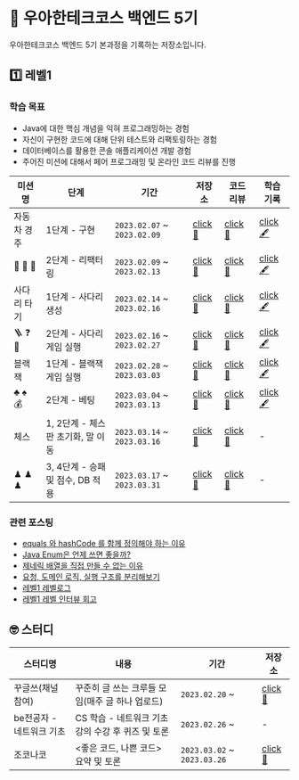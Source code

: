 # 🚀 우아한테크코스 백엔드 5기 

우아한테크코스 백엔드 5기 본과정을 기록하는 저장소입니다.

## 1️⃣ 레벨1
### 학습 목표
- Java에 대한 핵심 개념을 익혀 프로그래밍하는 경험
- 자신이 구현한 코드에 대해 단위 테스트와 리팩토링하는 경험
- 데이터베이스를 활용한 콘솔 애플리케이션 개발 경험
- 주어진 미션에 대해서 페어 프로그래밍 및 온라인 코드 리뷰를 진행

| 미션명 | 단계 | 기간 | 저장소 | 코드 리뷰 | 학습 기록 |  
| - | - | - | - | - | - |
| 자동차 경주 | 1단계 - 구현 | `2023.02.07` ~ `2023.02.09` | [click 🔗](https://github.com/yoondgu/java-racingcar/tree/step1) | [click 🔗](https://github.com/woowacourse/java-racingcar/pull/452) | [click 🖋](https://yoondgu.tistory.com/6) |
| 🚙 🚗 🏁 | 2단계 - 리팩터링 | `2023.02.09` ~ `2023.02.13` | [click 🔗](https://github.com/yoondgu/java-racingcar/tree/step2) | [click 🔗](https://github.com/woowacourse/java-racingcar/pull/568) | [click 🖋](https://yoondgu.tistory.com/7) |
| 사다리 타기 | 1단계 - 사다리 생성 | `2023.02.14` ~ `2023.02.16` | [click 🔗](https://github.com/yoondgu/java-ladder/tree/step1) | [click 🔗](https://github.com/woowacourse/java-ladder/pull/76) | [click 🖋](https://yoondgu.tistory.com/8) |
| 🪜 ❓ 🚩 | 2단계 - 사다리 게임 실행 | `2023.02.16` ~ `2023.02.27` | [click 🔗](https://github.com/yoondgu/java-ladder/tree/step2) | [click 🔗](https://github.com/woowacourse/java-ladder/pull/217) | [click 🖋](https://yoondgu.tistory.com/9) |
| 블랙잭 | 1단계 - 블랙잭 게임 실행 | `2023.02.28` ~ `2023.03.03` | [click 🔗](https://github.com/yoondgu/java-blackjack/tree/step1) | [click 🔗](https://github.com/woowacourse/java-blackjack/pull/414) | [click 🖋](https://yoondgu.tistory.com/10) |
| ♣️ ♠️ 💰 | 2단계 - 베팅 | `2023.03.04` ~ `2023.03.13` | [click 🔗](https://github.com/yoondgu/java-blackjack/tree/step2) | [click 🔗](https://github.com/woowacourse/java-blackjack/pull/525) | [click 🖋](https://yoondgu.tistory.com/11) |
| 체스 | 1, 2단계 - 체스판 초기화, 말 이동 | `2023.03.14` ~ `2023.03.16` | [click 🔗](https://github.com/yoondgu/java-chess/tree/step1) | [click 🔗](https://github.com/woowacourse/java-chess/pull/454) | - |
| ♟ ♟ ♟ | 3, 4단계 - 승패 및 점수, DB 적용 | `2023.03.17` ~ `2023.03.31` | [click 🔗](https://github.com/yoondgu/java-chess/tree/step2) | [click 🔗](https://github.com/woowacourse/java-chess/pull/566) | - |

### 관련 포스팅
- [equals 와 hashCode 를 함께 정의해야 하는 이유](https://velog.io/@yoondgu/equals-%EC%99%80-hashcode-%EB%A5%BC-%ED%95%A8%EA%BB%98-%EC%A0%95%EC%9D%98%ED%95%B4%EC%95%BC-%ED%95%98%EB%8A%94-%EC%9D%B4%EC%9C%A0)
- [Java Enum은 언제 쓰면 좋을까?](https://velog.io/@yoondgu/Java-Enum%EC%9D%80-%EC%96%B8%EC%A0%9C-%EC%93%B0%EB%A9%B4-%EC%A2%8B%EC%9D%84%EA%B9%8C)
- [제네릭 배열을 직접 만들 수 없는 이유](https://velog.io/@yoondgu/%EC%A0%9C%EB%84%A4%EB%A6%AD-%EB%B0%B0%EC%97%B4%EC%9D%84-%EC%A7%81%EC%A0%91-%EB%A7%8C%EB%93%A4-%EC%88%98-%EC%97%86%EB%8A%94-%EC%9D%B4%EC%9C%A0)
- [요청, 도메인 로직, 실행 구조를 분리해보기](https://velog.io/@yoondgu/%EC%9A%94%EC%B2%AD-%EB%8F%84%EB%A9%94%EC%9D%B8-%EB%A1%9C%EC%A7%81-%EC%8B%A4%ED%96%89-%EA%B5%AC%EC%A1%B0%EB%A5%BC-%EB%B6%84%EB%A6%AC%ED%95%B4%EB%B3%B4%EA%B8%B0)
- [레벨1 레벨로그](https://velog.io/@yoondgu/%EB%A0%88%EB%B2%A81-%EB%A0%88%EB%B2%A8%EB%A1%9C%EA%B7%B8)
- [레벨1 레벨 인터뷰 회고](https://velog.io/@yoondgu/%EB%A0%88%EB%B2%A81-%EB%A0%88%EB%B2%A8-%EC%9D%B8%ED%84%B0%EB%B7%B0-%ED%9A%8C%EA%B3%A0)


## 🤓 스터디
| 스터디명 | 내용 | 기간 | 저장소 |  
| - | - | - | - |
| 꾸글쓰(채널 참여) | 꾸준히 글 쓰는 크루들 모임(매주 글 하나 업로드)  | `2023.02.20` ~ | [click 🔗](https://github.com/woowacourse-study/Gugles) |
| be전공자 - 네트워크 기초 | CS 학습 - 네트워크 기초 강의 수강 후 퀴즈 및 토론 | `2023.02.26` ~ | - |
| 조코나코 | <좋은 코드, 나쁜 코드> 요약 및 토론 | `2023.03.02` ~ `2023.03.26` | [click 🔗](https://github.com/woowacourse-study/2023-read-joconaco) |
